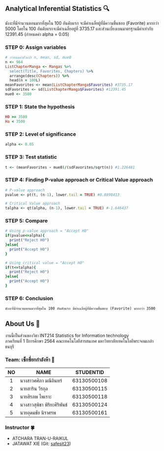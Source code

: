 ## Analytical Inferential Statistics 🔍

มังงะที่มีจำนวนตอนมากที่สุดใน 100 อันดับแรก จะมีค่าเฉลี่ยผู้ที่มีความชื่นชอบ (Favorite) มากกว่า 5000 โดยใน 100 อันดับแรกจะมีค่าเฉลี่ยอยู่ที่ 3735.17 และส่วนเบี่ยงเบนมาตรฐานมีค่าเท่ากับ 12391.45 (กำหนดค่า alpha = 0.05)


### STEP 0: Assign variables
``` ruby
# กำหนดค่าตัวแปร n, mean, sd, mue0
n <- 964
ListChapterManga <- Mangas %>% 
  select(Title, Favorites, Chapters) %>% 
  arrange(desc(Chapters)) %>% 
  head(n = 100L)
meanFavorites <- mean(ListChapterManga$Favorites) #3735.17
sdFavorites <- sd(ListChapterManga$Favorites) #12391.45
mue0 <- 3500
```

### STEP 1: State the hypothesis
``` ruby
H0 >= 3500
Ha < 3500
```

### STEP 2: Level of significance
``` ruby
alpha <- 0.05
```

### STEP 3: Test statistic
``` ruby
t <- (meanFavorites - mue0)/(sdFavorites/sqrt(n)) #1.226481
```

### STEP 4: Finding P-value approach or Critical Value approach
``` ruby
# P-value approach
pvalue <- pt(t, (n-1), lower.tail = TRUE) #0.8898413

# Critical Value approach
talpha <- qt(alpha, (n-1), lower.tail = TRUE) #-1.646437
```

### STEP 5: Compare
``` ruby
# Using p-value approach = "Accept H0"
if(pvalue<=alpha){
  print("Reject H0")
}else{
  print("Accept H0")
}

# Using critical value = "Accept H0"
if(t<=talpha){
  print("Reject H0")
}else{
  print("Accept H0")
}
```

### STEP 6: Conclusion
```
มังงะที่มีจำนวนตอนมากที่สุดใน 100 อันดับแรก มีค่าเฉลี่ยผู้ที่มีความชื่นชอบ (Favorite) มากกว่า 3500
```

## About Us 📝

งานนี้เป็นส่วนของวิชา INT214 Statistics for Information technology <br/> ภาคเรียนที่ 1 ปีการศึกษา 2564 คณะเทคโนโลยีสารสนเทศ มหาวิทยาลัยเทคโนโลยีพระจอมเกล้าธนบุรี

### Team: เซ็กซี่ยกกำลังห๊า 🎒

| NO   | NAME                 | STUDENTID   |
| :--: | -------------------- | ----------- |
| 1    | นางสาวศศิภา มณีอินทร์    | 63130500108 |
| 2    | นายสาริน วีรกุล         | 63130500115 |
| 3    | นายสิรภพ ไพเราะ       | 63130500118 |
| 4    | นางสาวสุพิชา พิริยะศิริพันธ์ | 63130500124 |
| 5    | นายอุดมชัย นิราศรพ      | 63130500161 |

### Instructor 🍀

- ATCHARA TRAN-U-RAIKUL
- JATAWAT XIE (Git: [safesit23](https://github.com/safesit23))
